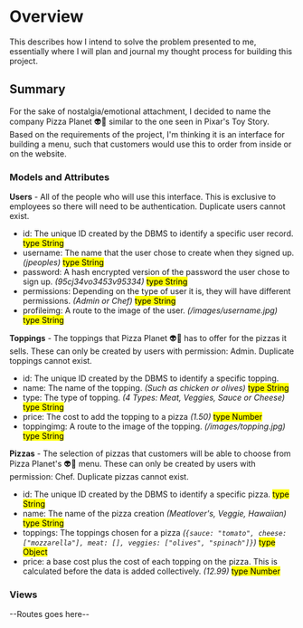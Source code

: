 # Overview
This describes how I intend to solve the problem presented to me, essentially where I will plan and journal my thought process for building this project. 

## Summary
For the sake of nostalgia/emotional attachment, I decided to name the company Pizza Planet :alien::pizza: similar to the one seen in Pixar's Toy Story. Based on the requirements of the project, I'm thinking it is an interface for building a menu, such that customers would use this to order from inside or on the website.

### Models and Attributes
**Users** - All of the people who will use this interface. This is exclusive to employees so there will need to be authentication. Duplicate users cannot exist. 
- id: The unique ID created by the DBMS to identify a specific user record. <mark>type String</mark>
- username: The name that the user chose to create when they signed up. *(jpeoples)* <mark>type String</mark>
- password: A hash encrypted version of the password the user chose to sign up. *(95cj34vo3453v95334)* <mark>type String</mark>
- permissions: Depending on the type of user it is, they will have different permissions. *(Admin or Chef)* <mark>type String</mark>
- profileimg: A route to the image of the user. *(/images/username.jpg)* <mark>type String<mark>

**Toppings** - The toppings that Pizza Planet :alien::pizza: has to offer for the pizzas it sells. These can only be created by users with permission: Admin. Duplicate toppings cannot exist. 
- id: The unique ID created by the DBMS to identify a specific topping.
- name: The name of the topping. *(Such as chicken or olives)* <mark>type String<mark>
- type: The type of topping. *(4 Types: Meat, Veggies, Sauce or Cheese)* <mark>type String<mark>
- price: The cost to add the topping to a pizza *(1.50)* <mark>type Number<mark>
- toppingimg: A route to the image of the topping. *(/images/topping.jpg)* <mark>type String<mark>  

**Pizzas** - The selection of pizzas that customers will be able to choose from Pizza Planet's :alien::pizza: menu. These can only be created by users with permission: Chef. Duplicate pizzas cannot exist. 
- id: The unique ID created by the DBMS to identify a specific pizza. <mark>type String<mark>
- name: The name of the pizza creation *(Meatlover's, Veggie, Hawaiian)* <mark>type String<mark>
- toppings: The toppings chosen for a pizza *(`{sauce: "tomato", cheese: ["mozzarella"], meat: [], veggies: ["olives", "spinach"]}`)* <mark>type Object<mark>
- price: a base cost plus the cost of each topping on the pizza. This is calculated before the data is added collectively. *(12.99)* <mark>type Number<mark>

### Views

--Routes goes here--